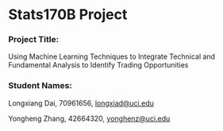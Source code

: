 # Stats170B Project

### Project Title: 
Using Machine Learning Techniques to Integrate Technical and Fundamental Analysis to Identify Trading Opportunities

### Student Names: 
Longxiang Dai, 70961656, longxiad@uci.edu

Yongheng Zhang, 42664320, yonghenz@uci.edu
